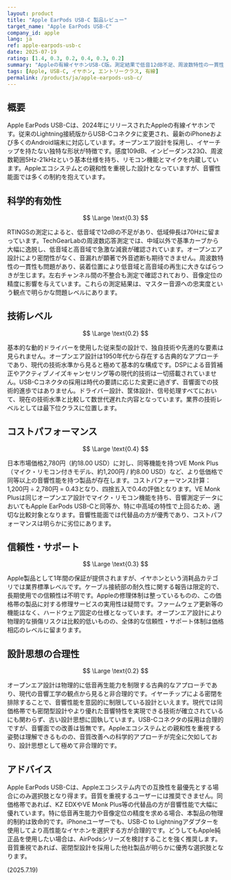 ```yaml
---
layout: product
title: "Apple EarPods USB-C 製品レビュー"
target_name: "Apple EarPods USB-C"
company_id: apple
lang: ja
ref: apple-earpods-usb-c
date: 2025-07-19
rating: [1.4, 0.3, 0.2, 0.4, 0.3, 0.2]
summary: "Appleの有線イヤホンUSB-C版。測定結果で低音12dB不足、周波数特性の一貫性に問題があり、科学的有効性は極めて低い。技術レベルも既製設計の組み合わせレベル。"
tags: [Apple, USB-C, イヤホン, エントリークラス, 有線]
permalink: /products/ja/apple-earpods-usb-c/
---
```

## 概要

Apple EarPods USB-Cは、2024年にリリースされたAppleの有線イヤホンです。従来のLightning接続版からUSB-Cコネクタに変更され、最新のiPhoneおよび多くのAndroid端末に対応しています。オープンエア設計を採用し、イヤーチップを持たない独特な形状が特徴です。感度109dB、インピーダンス23Ω、周波数範囲5Hz-21kHzという基本仕様を持ち、リモコン機能とマイクを内蔵しています。Appleエコシステムとの親和性を重視した設計となっていますが、音響性能面では多くの制約を抱えています。

## 科学的有効性

$$ \Large \text{0.3} $$

RTINGSの測定によると、低音域で12dBの不足があり、低域伸長は70Hzに留まっています。TechGearLabの周波数応答測定では、中域以外で基準カーブから大幅に逸脱し、低音域と高音域で急激な減衰が確認されています。オープンエア設計により密閉性がなく、音漏れが顕著で外音遮断も期待できません。周波数特性の一貫性も問題があり、装着位置により低音域と高音域の再生に大きなばらつきが生じます。左右チャンネル間の不整合も測定で確認されており、音像定位の精度に影響を与えています。これらの測定結果は、マスター音源への忠実度という観点で明らかな問題レベルにあります。

## 技術レベル

$$ \Large \text{0.2} $$

基本的な動的ドライバーを使用した従来型の設計で、独自技術や先進的な要素は見られません。オープンエア設計は1950年代から存在する古典的なアプローチであり、現代の技術水準から見ると極めて基本的な構成です。DSPによる音質補正やアクティブノイズキャンセリング等の現代的技術は一切搭載されていません。USB-Cコネクタの採用は時代の要請に応じた変更に過ぎず、音響面での技術的進歩ではありません。ドライバー設計、筐体設計、信号処理すべてにおいて、現在の技術水準と比較して数世代遅れた内容となっています。業界の技術レベルとしては最下位クラスに位置します。

## コストパフォーマンス

$$ \Large \text{0.4} $$

日本市場価格2,780円（約18.00 USD）に対し、同等機能を持つVE Monk Plus（マイク・リモコン付きモデル、約1,200円 / 約8.00 USD）など、より低価格で同等以上の音響性能を持つ製品が存在します。コストパフォーマンス計算：1,200円 ÷ 2,780円 = 0.43となり、四捨五入で0.4の評価となります。VE Monk Plusは同じオープンエア設計でマイク・リモコン機能を持ち、音響測定データにおいてもApple EarPods USB-Cと同等か、特に中高域の特性で上回るため、適切な比較対象となります。音響性能面では代替品の方が優秀であり、コストパフォーマンスは明らかに劣位にあります。

## 信頼性・サポート

$$ \Large \text{0.3} $$

Apple製品として1年間の保証が提供されますが、イヤホンという消耗品カテゴリでは業界標準レベルです。ケーブル接続部の耐久性に関する報告は限定的で、長期使用での信頼性は不明です。Appleの修理体制は整っているものの、この価格帯の製品に対する修理サービスの実用性は疑問です。ファームウェア更新等の機能はなく、ハードウェア固定の仕様となっています。オープンエア設計により物理的な損傷リスクは比較的低いものの、全体的な信頼性・サポート体制は価格相応のレベルに留まります。

## 設計思想の合理性

$$ \Large \text{0.2} $$

オープンエア設計は物理的に低音再生能力を制限する古典的なアプローチであり、現代の音響工学の観点から見ると非合理的です。イヤーチップによる密閉を排除することで、音響性能を意図的に制限している設計といえます。現代では同価格帯でも密閉型設計やより優れた音響特性を実現できる技術が確立されているにも関わらず、古い設計思想に固執しています。USB-Cコネクタの採用は合理的ですが、音響面での改善は皆無です。Appleエコシステムとの親和性を重視する姿勢は理解できるものの、音質改善への科学的アプローチが完全に欠如しており、設計思想として極めて非合理的です。

## アドバイス

Apple EarPods USB-Cは、Appleエコシステム内での互換性を最優先とする場合にのみ選択肢となり得ます。音質を重視するユーザーには推奨できません。同価格帯であれば、KZ EDXやVE Monk Plus等の代替品の方が音響性能で大幅に優れています。特に低音再生能力や音像定位の精度を求める場合、本製品の物理的制約は致命的です。iPhoneユーザーでも、USB-C to Lightningアダプターを使用してより高性能なイヤホンを選択する方が合理的です。どうしてもApple純正品を使用したい場合は、AirPodsシリーズを検討することを強く推奨します。音質重視であれば、密閉型設計を採用した他社製品が明らかに優秀な選択肢となります。

(2025.7.19)